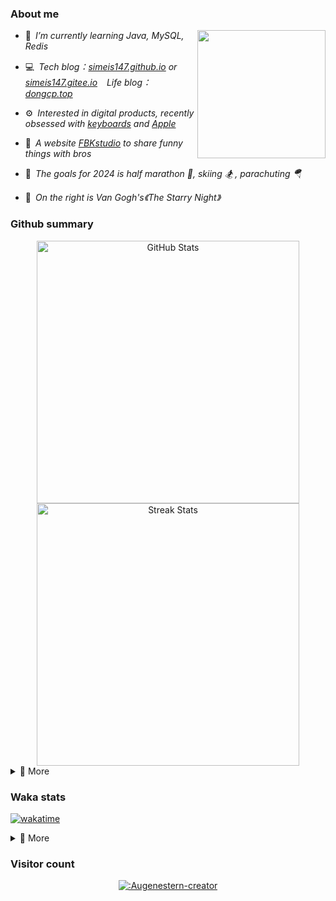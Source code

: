 ### About me

<img align="right" src="https://simeis147.oss-cn-shenzhen.aliyuncs.com/readme/IMG_6570%2820230611-230627%29.JPG" height="205">

- 🌱&ensp;*I’m currently learning Java, MySQL, Redis*

- 💻&ensp;*Tech blog：[simeis147.github.io](https://simeis147.github.io) or [simeis147.gitee.io](https://simeis147.gitee.io/) &ensp; Life blog：[dongcp.top](https://www.dongcp.top)*

- ⚙️&ensp;*Interested in digital products, recently obsessed with [keyboards](https://www.zfrontier.com/app/user/zae5QEwJmVroZk) and [Apple](http://www.apple.com)*

- 🔭&ensp;*A website [FBKstudio](https://fbkstudio.github.io/) to share funny things with bros* 

- 🌊&ensp;*The goals for 2024 is half marathon 🏃, skiing 🏂 , parachuting 🪂*

- 🌠&ensp;*On the right is Van Gogh's《The Starry Night》*

### Github summary

<div align="center"> 

<img src="https://github-readme-stats.vercel.app/api?username=simeis147&theme=transparent&hide_border=true&show_icons=true&count_private=true" alt="GitHub Stats" width="420" />

<img src="https://github-readme-streak-stats.herokuapp.com/?user=simeis147&theme=transparent&hide_border=true" alt="Streak Stats" width="420" />

</div>

<details>
<summary>📑 More</summary>
</br> 

<div align="center"> 
  
[<img src="https://github-profile-trophy.vercel.app/?username=simeis147&theme=nord&margin-w=25&row=1&column=7&no-frame=true&no-bg=true" alt="Github Summary" />](https://github.com/ryo-ma/github-profile-trophy)

![Steam Card](https://card.yuy1n.io/card/76561198798692343/gradient1,badge,group,bg-game-578080,games,badges,screenshots)

</div>

<!--  [<img src="https://github-readme-stats.vercel.app/api/top-langs/?username=simeis147&layout=compact&langs_count=10&hide_border=true&theme=transparent"/>](https://github.com/anuraghazra/github-readme-stats) -->
  
<!-- [![Ashutosh's github activity graph](https://github-readme-activity-graph.vercel.app/graph?username=simeis147&theme=react-dark)](https://github.com/ashutosh00710/github-readme-activity-graph) -->
  
</details>

### Waka stats

[![wakatime](https://wakatime.com/badge/user/fa238767-d1b2-496a-b6a7-115d077fa4e0.svg)](https://wakatime.com/@fa238767-d1b2-496a-b6a7-115d077fa4e0)

<details>
<summary>📑 More</summary>
</br>

<!--START_SECTION:waka-->
![Lines of code](https://img.shields.io/badge/From%20Hello%20World%20I%27ve%20Written-898.9%20thousand%20lines%20of%20code-blue)

**I'm an Early 🐤** 

```text
🌞 Morning                130 commits         ███░░░░░░░░░░░░░░░░░░░░░░   13.66 % 
🌆 Daytime                486 commits         █████████████░░░░░░░░░░░░   51.05 % 
🌃 Evening                253 commits         ███████░░░░░░░░░░░░░░░░░░   26.58 % 
🌙 Night                  83 commits          ██░░░░░░░░░░░░░░░░░░░░░░░   08.72 % 
```
📅 **I'm Most Productive on Tuesday** 

```text
Monday                   133 commits         ███░░░░░░░░░░░░░░░░░░░░░░   13.97 % 
Tuesday                  179 commits         █████░░░░░░░░░░░░░░░░░░░░   18.80 % 
Wednesday                128 commits         ███░░░░░░░░░░░░░░░░░░░░░░   13.45 % 
Thursday                 134 commits         ████░░░░░░░░░░░░░░░░░░░░░   14.08 % 
Friday                   165 commits         ████░░░░░░░░░░░░░░░░░░░░░   17.33 % 
Saturday                 105 commits         ███░░░░░░░░░░░░░░░░░░░░░░   11.03 % 
Sunday                   108 commits         ███░░░░░░░░░░░░░░░░░░░░░░   11.34 % 
```


📊 **This Week I Spent My Time On** 

```text
🕑︎ Time Zone: Asia/Shanghai

💬 Programming Languages: 
TypeScript               6 hrs 55 mins       ████████████░░░░░░░░░░░░░   49.31 % 
Markdown                 4 hrs 30 mins       ████████░░░░░░░░░░░░░░░░░   32.11 % 
YAML                     1 hr 6 mins         ██░░░░░░░░░░░░░░░░░░░░░░░   07.84 % 
XML                      44 mins             █░░░░░░░░░░░░░░░░░░░░░░░░   05.29 % 
SCSS                     30 mins             █░░░░░░░░░░░░░░░░░░░░░░░░   03.65 % 

🔥 Editors: 
VS Code                  14 hrs 3 mins       █████████████████████████   100.00 % 

🐱‍💻 Projects: 
simeis147.github.io      11 hrs 31 mins      ████████████████████░░░░░   81.95 % 
LifeBlog                 1 hr 6 mins         ██░░░░░░░░░░░░░░░░░░░░░░░   07.92 % 
my-docs                  1 hr                ██░░░░░░░░░░░░░░░░░░░░░░░   07.14 % 
test                     25 mins             █░░░░░░░░░░░░░░░░░░░░░░░░   02.99 % 

💻 Operating System: 
Windows                  8 hrs 7 mins        ██████████████░░░░░░░░░░░   57.75 % 
Mac                      5 hrs 56 mins       ███████████░░░░░░░░░░░░░░   42.25 % 
```

**I Mostly Code in JavaScript** 

```text
JavaScript               4 repos             █████████░░░░░░░░░░░░░░░░   36.36 % 
Java                     4 repos             █████████░░░░░░░░░░░░░░░░   36.36 % 
TypeScript               3 repos             ███████░░░░░░░░░░░░░░░░░░   27.27 % 
```




<!--END_SECTION:waka-->

</details>

### Visitor count

<div align="center">

[![:Augenestern-creator](https://count.getloli.com/get/@:simeis147?theme=moebooru)](https://github.com/journey-ad/Moe-Counter)

</div>
